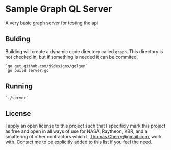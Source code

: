 # Sample Graph QL Server

A very basic graph server for testing the api

## Bulding
Building will create a dynamic code directory called `graph`. This directory is not checked in, but if something is needed it can be commited.

    `go get github.com/99designs/gqlgen`
    `go build server.go`

## Running

    `./server`

## License

I apply an open license to this project such that I specificly mark this project as free and open in all ways of use for NASA, Raytheon, KBR, and a smattering of other contractors which I, Thomas.Cherry@gmail.com, work with. Contact me to be explicitly added to this list if you feel the need.

